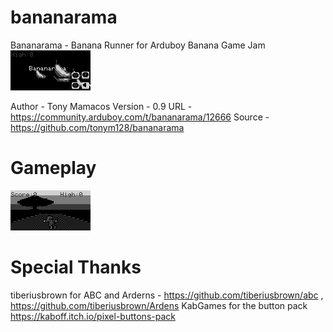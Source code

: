 # bananarama
Bananarama - Banana Runner for Arduboy Banana Game Jam
![Bananarama Logo](files/bananarama.png)

Author  - Tony Mamacos
Version - 0.9
URL     - https://community.arduboy.com/t/bananarama/12666
Source  - https://github.com/tonym128/bananarama

# Gameplay

![Bananarama Logo](files/gameplay.gif)

# Special Thanks

tiberiusbrown for ABC and Arderns - https://github.com/tiberiusbrown/abc , https://github.com/tiberiusbrown/Ardens
KabGames for the button pack https://kaboff.itch.io/pixel-buttons-pack
